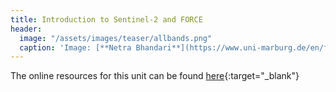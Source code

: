 ```yaml
---
title: Introduction to Sentinel-2 and FORCE
header:
  image: "/assets/images/teaser/allbands.png"
  caption: 'Image: [**Netra Bhandari**](https://www.uni-marburg.de/en/fb19/disciplines/physisch/environmentalinformatics){:target="_blank"}'
---
```


The online resources for this unit can be found [here](https://geomoer.github.io/FORCE/){:target="_blank"}